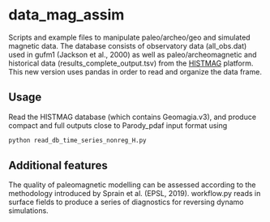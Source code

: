 # data_mag_assim

Scripts and example files to manipulate paleo/archeo/geo and simulated magnetic data. The database consists of observatory data (all_obs.dat) used in gufm1 (Jackson et al., 2000) as well as paleo/archeomagnetic and historical data (results_complete_output.tsv) from the [HISTMAG](https://cobs.zamg.ac.at/data/index.php/en/models-and-databases/histmag) platform. This new version uses pandas in order to read and organize the data frame.

## Usage

Read the HISTMAG database (which contains Geomagia.v3), and produce compact and full outputs close to Parody_pdaf input format using
```bash
python read_db_time_series_nonreg_H.py
```

## Additional features 

The quality of paleomagnetic modelling can be assessed according to the methodology introduced by Sprain et al. (EPSL, 2019). 
workflow.py reads in surface fields to produce a series of diagnostics for reversing dynamo simulations. 

